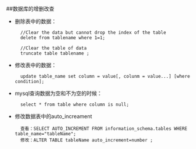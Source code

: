 ##数据库的增删改查
* 删除表中的数据：

		//Clear the data but cannot drop the index of the table
		delete from tablename where 1=1;  
		
		//Clear the table of data
		truncate table tablename ; 

* 修改表中的数据：
    
        update table_name set column = value[, colunm = value...] [where condition];

* mysql查询数据为空和不为空的时候：

	    select * from table where column is null;

* 修改数据表中的auto_increament
    
        查看：SELECT AUTO_INCREMENT FROM information_schema.tables WHERE table_name="tableName";
        修改：ALTER TABLE tableName auto_increment=number ;

